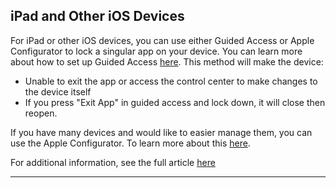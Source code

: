 ## iPad and Other iOS Devices

For iPad or other iOS devices, you can use either Guided Access or Apple Configurator to lock a singular app on your device. You can learn more about how to set up Guided Access [here](https://support.optisigns.com/hc/en-us/articles/25273043501587). This method will make the device:

  * Unable to exit the app or access the control center to make changes to the device itself
  * If you press "Exit App" in guided access and lock down, it will close then reopen.



If you have many devices and would like to easier manage them, you can use the Apple Configurator. To learn more about this [here](https://support.apple.com/guide/apple-configurator-mac/start-single-app-mode-cadbf9c172/mac).

For additional information, see the full article [here](https://support.optisigns.com/hc/en-us/articles/30310366838803)

---
